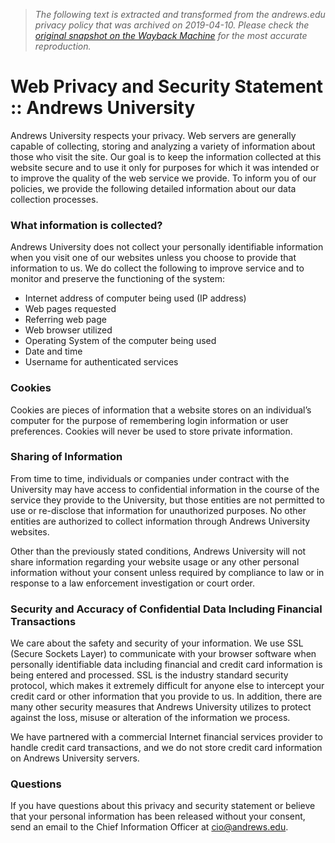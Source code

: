 > *The following text is extracted and transformed from the andrews.edu privacy policy that was archived on 2019-04-10. Please check the [original snapshot on the Wayback Machine](https://web.archive.org/web/20190410211931id_/https%3A//www.andrews.edu/services/its/web-privacy-and-security-statement.html) for the most accurate reproduction.*

# Web Privacy and Security Statement :: Andrews University

Andrews University respects your privacy. Web servers are generally capable of collecting, storing and analyzing a variety of information about those who visit the site. Our goal is to keep the information collected at this website secure and to use it only for purposes for which it was intended or to improve the quality of the web service we provide. To inform you of our policies, we provide the following detailed information about our data collection processes.

###  What information is collected?

Andrews University does not collect your personally identifiable information when you visit one of our websites unless you choose to provide that information to us. We do collect the following to improve service and to monitor and preserve the functioning of the system:

  * Internet address of computer being used (IP address)
  * Web pages requested
  * Referring web page
  * Web browser utilized
  * Operating System of the computer being used
  * Date and time
  * Username for authenticated services



###  Cookies

Cookies are pieces of information that a website stores on an individual’s computer for the purpose of remembering login information or user preferences. Cookies will never be used to store private information.

###  Sharing of Information

From time to time, individuals or companies under contract with the University may have access to confidential information in the course of the service they provide to the University, but those entities are not permitted to use or re-disclose that information for unauthorized purposes. No other entities are authorized to collect information through Andrews University websites.

Other than the previously stated conditions, Andrews University will not share information regarding your website usage or any other personal information without your consent unless required by compliance to law or in response to a law enforcement investigation or court order.

###  Security and Accuracy of Confidential Data Including Financial Transactions

We care about the safety and security of your information. We use SSL (Secure Sockets Layer) to communicate with your browser software when personally identifiable data including financial and credit card information is being entered and processed. SSL is the industry standard security protocol, which makes it extremely difficult for anyone else to intercept your credit card or other information that you provide to us. In addition, there are many other security measures that Andrews University utilizes to protect against the loss, misuse or alteration of the information we process.

We have partnered with a commercial Internet financial services provider to handle credit card transactions, and we do not store credit card information on Andrews University servers.

###  Questions

If you have questions about this privacy and security statement or believe that your personal information has been released without your consent, send an email to the Chief Information Officer at [cio@andrews.edu](mailto:cio@andrews.edu).
